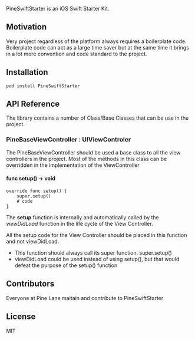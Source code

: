 PineSwiftStarter is an iOS Swift Starter Kit. 

## Motivation

Very project regardless of the platform always requires a boilerplate code. Boilerplate code can act as a large time saver but at the same time it brings in a lot more convention and code standard to the project. 

## Installation

```
pod install PineSwiftStarter
```


## API Reference

The library contains a number of Class/Base Classes that can be use in the project. 

### PineBaseViewController : UIViewControler
The PineBaseViewController should be used a base class to all the view controllers in the project. Most of the methods in this class can be overridden in the implementation of the ViewController

#### func setup() -> void
``` 
override func setup() {
	super.setup()
    # code 
}
```

The **setup** function is internally and automatically called by the *viewDidLoad* function in the life cycle of the View Controller. 

All the setup code for the View Controller should be placed in this function and not viewDidLoad. 

- This function should always call its super function. super.setup()
- viewDidLoad could be used instead of using setup(), but that would defeat the purpose of the setup() function


## Contributors

Everyone at Pine Lane maitain and contribute to PineSwiftStarter

## License

MIT

